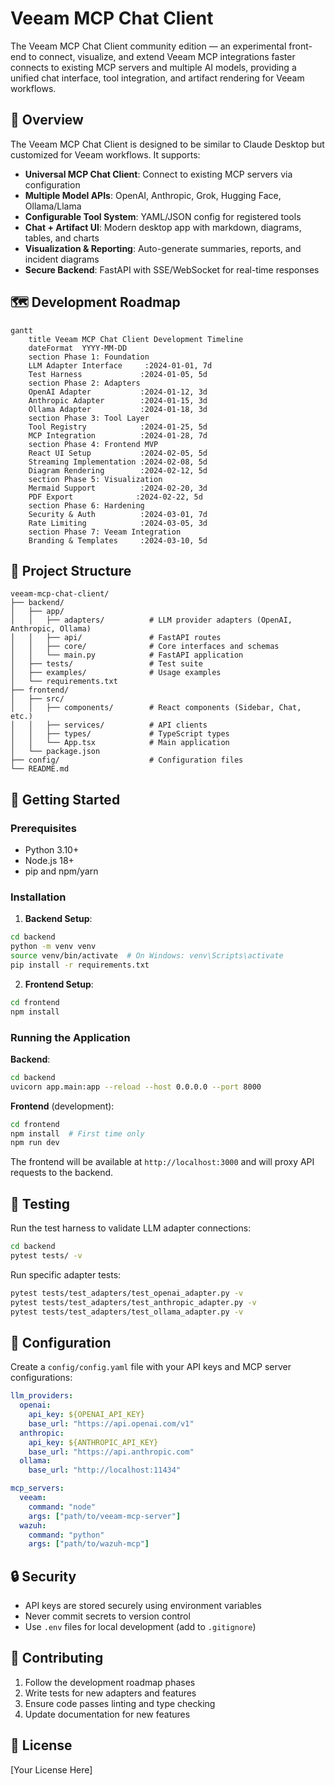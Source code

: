 # Veeam MCP Chat Client

The Veeam MCP Chat Client community edition — an experimental front-end to connect, visualize, and extend Veeam MCP integrations faster connects to existing MCP servers and multiple AI models, providing a unified chat interface, tool integration, and artifact rendering for Veeam workflows.

## 🎯 Overview

The Veeam MCP Chat Client is designed to be similar to Claude Desktop but customized for Veeam workflows. It supports:

- **Universal MCP Chat Client**: Connect to existing MCP servers via configuration
- **Multiple Model APIs**: OpenAI, Anthropic, Grok, Hugging Face, Ollama/Llama
- **Configurable Tool System**: YAML/JSON config for registered tools
- **Chat + Artifact UI**: Modern desktop app with markdown, diagrams, tables, and charts
- **Visualization & Reporting**: Auto-generate summaries, reports, and incident diagrams
- **Secure Backend**: FastAPI with SSE/WebSocket for real-time responses

## 🗺️ Development Roadmap

```mermaid
gantt
    title Veeam MCP Chat Client Development Timeline
    dateFormat  YYYY-MM-DD
    section Phase 1: Foundation
    LLM Adapter Interface     :2024-01-01, 7d
    Test Harness             :2024-01-05, 5d
    section Phase 2: Adapters
    OpenAI Adapter           :2024-01-12, 3d
    Anthropic Adapter        :2024-01-15, 3d
    Ollama Adapter           :2024-01-18, 3d
    section Phase 3: Tool Layer
    Tool Registry            :2024-01-25, 5d
    MCP Integration          :2024-01-28, 7d
    section Phase 4: Frontend MVP
    React UI Setup           :2024-02-05, 5d
    Streaming Implementation :2024-02-08, 5d
    Diagram Rendering        :2024-02-12, 5d
    section Phase 5: Visualization
    Mermaid Support          :2024-02-20, 3d
    PDF Export              :2024-02-22, 5d
    section Phase 6: Hardening
    Security & Auth          :2024-03-01, 7d
    Rate Limiting            :2024-03-05, 3d
    section Phase 7: Veeam Integration
    Branding & Templates     :2024-03-10, 5d
```

## 📁 Project Structure

```
veeam-mcp-chat-client/
├── backend/
│   ├── app/
│   │   ├── adapters/          # LLM provider adapters (OpenAI, Anthropic, Ollama)
│   │   ├── api/               # FastAPI routes
│   │   ├── core/              # Core interfaces and schemas
│   │   └── main.py            # FastAPI application
│   ├── tests/                 # Test suite
│   ├── examples/              # Usage examples
│   └── requirements.txt
├── frontend/
│   ├── src/
│   │   ├── components/        # React components (Sidebar, Chat, etc.)
│   │   ├── services/          # API clients
│   │   ├── types/             # TypeScript types
│   │   └── App.tsx            # Main application
│   └── package.json
├── config/                    # Configuration files
└── README.md
```

## 🚀 Getting Started

### Prerequisites

- Python 3.10+
- Node.js 18+
- pip and npm/yarn

### Installation

1. **Backend Setup**:
```bash
cd backend
python -m venv venv
source venv/bin/activate  # On Windows: venv\Scripts\activate
pip install -r requirements.txt
```

2. **Frontend Setup**:
```bash
cd frontend
npm install
```

### Running the Application

**Backend**:
```bash
cd backend
uvicorn app.main:app --reload --host 0.0.0.0 --port 8000
```

**Frontend** (development):
```bash
cd frontend
npm install  # First time only
npm run dev
```

The frontend will be available at `http://localhost:3000` and will proxy API requests to the backend.

## 🧪 Testing

Run the test harness to validate LLM adapter connections:

```bash
cd backend
pytest tests/ -v
```

Run specific adapter tests:
```bash
pytest tests/test_adapters/test_openai_adapter.py -v
pytest tests/test_adapters/test_anthropic_adapter.py -v
pytest tests/test_adapters/test_ollama_adapter.py -v
```

## 📝 Configuration

Create a `config/config.yaml` file with your API keys and MCP server configurations:

```yaml
llm_providers:
  openai:
    api_key: ${OPENAI_API_KEY}
    base_url: "https://api.openai.com/v1"
  anthropic:
    api_key: ${ANTHROPIC_API_KEY}
    base_url: "https://api.anthropic.com"
  ollama:
    base_url: "http://localhost:11434"

mcp_servers:
  veeam:
    command: "node"
    args: ["path/to/veeam-mcp-server"]
  wazuh:
    command: "python"
    args: ["path/to/wazuh-mcp"]
```

## 🔒 Security

- API keys are stored securely using environment variables
- Never commit secrets to version control
- Use `.env` files for local development (add to `.gitignore`)

## 🤝 Contributing

1. Follow the development roadmap phases
2. Write tests for new adapters and features
3. Ensure code passes linting and type checking
4. Update documentation for new features

## 📄 License

[Your License Here]

